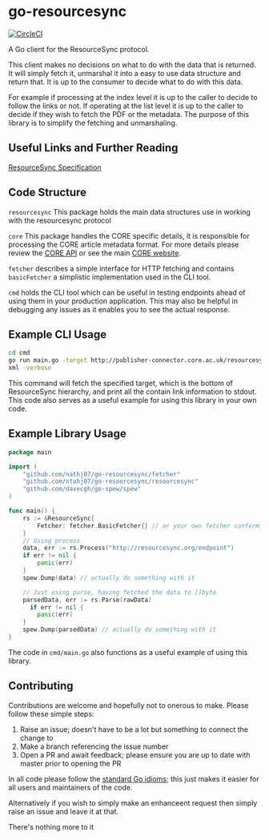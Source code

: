 # go-resourcesync

[![CircleCI](https://circleci.com/gh/nathj07/go-resourcesync/tree/master.svg?style=svg&circle-token=0c9fb37da87f3dd9f9758a5c6fb279b626f760db)](https://circleci.com/gh/nathj07/go-resourcesync/tree/master)

A Go client for the ResourceSync protocol.

This client makes no decisions on what to do with the data that is returned. It will simply fetch it, unmarshal it into a easy to use data structure and return that. It is up to the consumer to decide what to do with this data.

For example if processing at the index level it is up to the caller to decide to follow the links or not. If operating at the list level it is up to the caller to decide if they wish to fetch the PDF or the metadata. The purpose of this library is to simplify the fetching and unmarshaling.

## Useful Links and Further Reading

[ResourceSync Specification](http://www.openarchives.org/rs/toc)

## Code Structure

`resourcesync` This package holds the main data structures use in working with the resourcesync protocol

`core` This package handles the CORE specific details, it is responsible for processing the CORE article metadata format. For more details please review the [CORE API](https://core.ac.uk/docs/)
or see the main [CORE website](https://core.ac.uk/).

`fetcher` describes a simple interface for HTTP fetching and contains `basicFetcher` a simplistic implementation used in the CLI tool.

`cmd` holds the CLI tool which can be useful in testing endpoints ahead of using them in your production application. This may also be helpful in debugging any issues as it enables you to see the actual response.

## Example CLI Usage

```bash
cd cmd
go run main.go -target http://publisher-connector.core.ac.uk/resourcesync/sitemaps/Frontiers/metadata/resourcelist_0001.
xml -verbose
```

This command will fetch the specified target, which is the bottom of ResourceSync hierarchy, and print all the contain link information to stdout. This code also serves as a useful example for using this library in your own code.

## Example Library Usage

```go
package main

import (
    "github.com/nathj07/go-resourcesync/fetcher"
    "github.com/ntahj07/go-resourcesync/resourcesync"
    "github.com/davecgh/go-spew/spew"
)

func main() {
    rs := &ResourceSync{
        Fetcher: fetcher.BasicFetcher{} // or your own fetcher conforming to the interface
    }
    // Using process
    data, err := rs.Process("http://resourcesync.org/endpoint")
    if err != nil {
        panic(err)
    }
    spew.Dump(data) // actually do something with it

    // Just using parse, having fetched the data to []byte
    parsedData, err := rs.Parse(rawData)
      if err != nil {
        panic(err)
    }
    spew.Dump(parsedData) // actually do something with it
}
```

The code in `cmd/main.go` also functions as a useful example of using this library.

## Contributing

Contributions are welcome and hopefully not to onerous to make. Please follow these simple steps:

1. Raise an issue; doesn't have to be a lot but something to connect the change to
1. Make a branch referencing the issue number
1. Open a PR and await feedback; please ensure you are up to date with master prior to opening the PR

In all code please follow the [standard Go idioms](https://golang.org/doc/effective_go.html); this just makes it easier for all users and maintainers of the code.

Alternatively if you wish to simply make an enhanceent request then simply raise an issue and leave it at that.

There's nothing more to it
